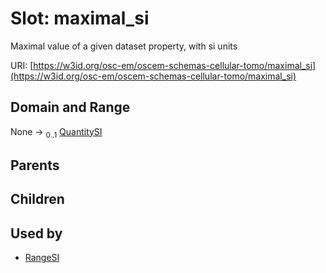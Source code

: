
# Slot: maximal_si

Maximal value of a given dataset property, with si units

URI: [https://w3id.org/osc-em/oscem-schemas-cellular-tomo/maximal_si](https://w3id.org/osc-em/oscem-schemas-cellular-tomo/maximal_si)


## Domain and Range

None &#8594;  <sub>0..1</sub> [QuantitySI](QuantitySI.md)

## Parents


## Children


## Used by

 * [RangeSI](RangeSI.md)

